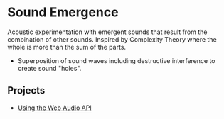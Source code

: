 # Sound Emergence

Acoustic experimentation with emergent sounds that result from the combination of other sounds. Inspired by Complexity Theory where the whole is more than the sum of the parts.

- Superposition of sound waves including destructive interference to create sound "holes".

## Projects

- [Using the Web Audio API](./react/)
